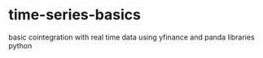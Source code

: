 # time-series-basics
basic cointegration with real time data using yfinance and panda libraries python
